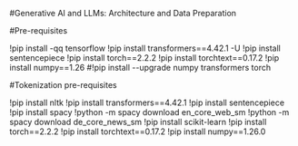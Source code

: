 #Generative AI and LLMs: Architecture and Data Preparation

#Pre-requisites

!pip install -qq tensorflow
!pip install transformers==4.42.1 -U
!pip install sentencepiece
!pip install torch==2.2.2
!pip install torchtext==0.17.2
!pip install numpy==1.26
#!pip install --upgrade numpy transformers torch

#Tokenization pre-requisites

!pip install nltk
!pip install transformers==4.42.1
!pip install sentencepiece
!pip install spacy
!python -m spacy download en_core_web_sm
!python -m spacy download de_core_news_sm
!pip install scikit-learn
!pip install torch==2.2.2
!pip install torchtext==0.17.2
!pip install numpy==1.26.0
